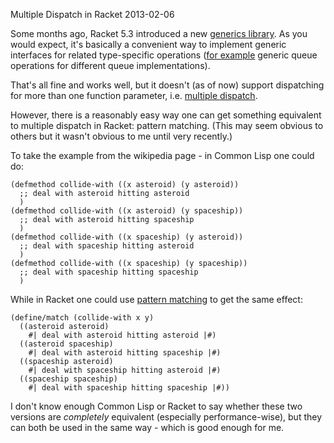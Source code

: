 Multiple Dispatch in Racket
2013-02-06

Some months ago, Racket 5.3 introduced a new
[generics library](http://docs.racket-lang.org/reference/struct-generics.html).
As you would expect, it's basically a convenient way to implement generic
interfaces for related type-specific operations
([for example](http://blog.racket-lang.org/2012/11/generics.html)
generic queue operations for different queue implementations).

That's all fine and works well, but it doesn't (as of now) support
dispatching for more than one function parameter, i.e.
[multiple dispatch](http://en.wikipedia.org/wiki/Multiple_dispatch).

However, there is a reasonably easy way one can get something equivalent to
multiple dispatch in Racket: pattern matching. (This may seem obvious
to others but it wasn't obvious to me until very recently.)

To take the example from the wikipedia page - in Common Lisp one
could do:

    
    (defmethod collide-with ((x asteroid) (y asteroid))
      ;; deal with asteroid hitting asteroid
      )
    (defmethod collide-with ((x asteroid) (y spaceship))
      ;; deal with asteroid hitting spaceship
      )
    (defmethod collide-with ((x spaceship) (y asteroid))
      ;; deal with spaceship hitting asteroid
      )
    (defmethod collide-with ((x spaceship) (y spaceship))
      ;; deal with spaceship hitting spaceship
      )

While in Racket one could use [pattern matching](http://docs.racket-lang.org/reference/match.html)
to get the same effect:

    
    (define/match (collide-with x y)
      ((asteroid asteroid)
        #| deal with asteroid hitting asteroid |#)
      ((asteroid spaceship)
        #| deal with asteroid hitting spaceship |#)
      ((spaceship asteroid)
        #| deal with spaceship hitting asteroid |#)
      ((spaceship spaceship)
        #| deal with spaceship hitting spaceship |#))

I don't know enough Common Lisp or Racket to say whether these two versions
are *completely* equivalent (especially performance-wise), but they can
both be used in the same way - which is good enough for me.

